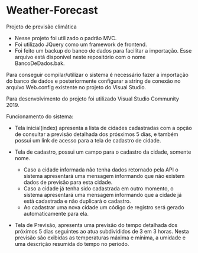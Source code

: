 # Weather-Forecast
Projeto de previsão climática

- Nesse projeto foi utilizado o padrão MVC.
- Foi utilizado JQuery como um framework de frontend.
- Foi feito um backup do banco de dados para facilitar a importação. Esse arquivo está disponível neste repositório 
com o nome BancoDeDados.bak.

Para conseguir compilar/utilizar o sistema é necessário fazer a importação do banco de dados e posteriormente configurar a 
string de conexão no arquivo Web.config existente no projeto do Visual Studio.

Para desenvolvimento do projeto foi utilizado Visual Studio Community 2019.


Funcionamento do sistema:

- Tela inicial(index) apresenta a lista de cidades cadastradas com a opção de consultar a previsão detalhada dos prósximos 5 dias,
e também possui um link de acesso para a tela de cadastro de cidade.

- Tela de cadastro, possui um campo para o cadastro da cidade, somente nome. 
  - Caso a cidade informada não tenha dados retornado pela API o sistema apresentará uma mensagem informando que não existem dados de 
  previsão para esta cidade. 
  - Caso a cidade já tenha sido cadastrada em outro momento, o sistema apresentará uma mensagem informando que a cidade já está cadastrada
  e não duplicará o cadastro.
  - Ao cadastrar uma nova cidade um código de registro será gerado automaticamente para ela.
  
- Tela de Previsão, apresenta uma previsão do tempo detalhada dos próximos 5 dias seguintes ao atua subdivididos de 3 em 3 horas. Nesta 
previsão são exibidas as temperaturas máxima e mínima, a umidade e uma descrição resumida do tempo no período.
